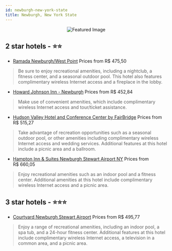 ```yaml
---
id: newburgh-new-york-state
title: Newburgh, New York State
---
```


<center><img src="https://i.travelapi.com/hotels/1000000/50000/42700/42673/ff994cd3_z.jpg" alt="Featured Image" /></center>


##  2 star hotels - ⭐️⭐️

-    [Ramada Newburgh/West Point](https://us.hurb.com/hotels/newburgh/ramada-newburgh-west-point-JNP-JP087546?cmp=18055) Prices from R$ 475,50
   > Be sure to enjoy recreational amenities, including a nightclub, a fitness center, and a seasonal outdoor pool. This hotel also features complimentary wireless Internet access and a fireplace in the lobby.
-    [Howard Johnson Inn - Newburgh](https://us.hurb.com/hotels/newburgh/howard-johnson-inn-newburgh-JNP-JP905239?cmp=18055) Prices from R$ 452,84
   > Make use of convenient amenities, which include complimentary wireless Internet access and tour/ticket assistance.
-    [Hudson Valley Hotel and Conference Center by FairBridge](https://us.hurb.com/hotels/newburgh/hudson-valley-hotel-and-conference-center-by-fairbridge-JNP-JP833607?cmp=18055) Prices from R$ 515,27
   > Take advantage of recreation opportunities such as a seasonal outdoor pool, or other amenities including complimentary wireless Internet access and wedding services. Additional features at this hotel include a picnic area and a ballroom.
-    [Hampton Inn & Suites Newburgh Stewart Airport NY](https://us.hurb.com/hotels/newburgh/hampton-inn-suites-newburgh-stewart-airport-ny-JNP-JP02693H?cmp=18055) Prices from R$ 660,05
   > Enjoy recreational amenities such as an indoor pool and a fitness center. Additional amenities at this hotel include complimentary wireless Internet access and a picnic area.

##  3 star hotels - ⭐️⭐️⭐️

-    [Courtyard Newburgh Stewart Airport](https://us.hurb.com/hotels/newburgh/courtyard-newburgh-stewart-airport-JNP-JP743817?cmp=18055) Prices from R$ 495,77
   > Enjoy a range of recreational amenities, including an indoor pool, a spa tub, and a 24-hour fitness center. Additional features at this hotel include complimentary wireless Internet access, a television in a common area, and a picnic area.
